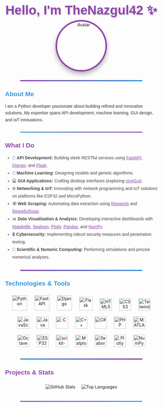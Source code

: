 <h1 align="center" style="font-family: 'Montserrat', sans-serif; font-size: 3em; color: #8e44ad; margin-bottom: 0.2em; text-shadow: 2px 2px 4px rgba(0,0,0,0.2);">
  Hello, I'm TheNazgul42 ✨
</h1>


<div align="center">
  <img src="https://github.com/TheNazgul42.png" alt="Avatar" width="160" style="border-radius: 50%; border: 5px solid #8e44ad; box-shadow: 0 8px 16px rgba(0,0,0,0.3);">
</div>

<hr style="margin: 2em auto; border: 0; height: 4px; width: 80%; background: linear-gradient(to right, #8e44ad, #3498db);">

<h2 style="font-family: 'Montserrat', sans-serif; color: #3498db;">About Me</h2>
<p style="font-family: 'Montserrat', sans-serif; font-size: 1em; line-height: 1.6; color: #333; max-width: 800px; margin: auto;">
  I am a Python developer passionate about building refined and innovative solutions. My expertise spans API development, machine learning, GUI design, and IoT innovations.
</p>

<hr style="margin: 2em auto; border: 0; height: 3px; width: 80%; background: linear-gradient(to right, #3498db, #8e44ad);">

<h2 style="font-family: 'Montserrat', sans-serif; color: #8e44ad;">What I Do</h2>
<ul style="font-family: 'Montserrat', sans-serif; font-size: 1em; color: #444; line-height: 1.8; max-width: 800px; margin: auto;">
  <li>🚀 <strong>API Development:</strong> Building sleek RESTful services using <a href="https://fastapi.tiangolo.com/" style="color: #8e44ad;">FastAPI</a>, <a href="https://www.djangoproject.com/" style="color: #8e44ad;">Django</a>, and <a href="https://flask.palletsprojects.com/" style="color: #8e44ad;">Flask</a>.</li>
  <li>🤖 <strong>Machine Learning:</strong> Designing models and genetic algorithms.</li>
  <li>💻 <strong>GUI Applications:</strong> Crafting desktop interfaces (exploring <a href="https://nicegui.io/" style="color: #8e44ad;">niceGui</a>).</li>
  <li>🌐 <strong>Networking & IoT:</strong> Innovating with network programming and IoT solutions on platforms like ESP32 and MicroPython.</li>
  <li>🕸️ <strong>Web Scraping:</strong> Automating data extraction using <a href="https://requests.readthedocs.io/" style="color: #8e44ad;">Requests</a> and <a href="https://www.crummy.com/software/BeautifulSoup/bs4/doc/" style="color: #8e44ad;">BeautifulSoup</a>.</li>
  <li>📊 <strong>Data Visualization & Analysis:</strong> Developing interactive dashboards with <a href="https://matplotlib.org/" style="color: #8e44ad;">Matplotlib</a>, <a href="https://seaborn.pydata.org/" style="color: #8e44ad;">Seaborn</a>, <a href="https://plotly.com/" style="color: #8e44ad;">Plotly</a>, <a href="https://pandas.pydata.org/" style="color: #8e44ad;">Pandas</a>, and <a href="https://numpy.org/" style="color: #8e44ad;">NumPy</a>.</li>
  <li>🔒 <strong>Cybersecurity:</strong> Implementing robust security measures and penetration testing.</li>
  <li>🔬 <strong>Scientific & Numeric Computing:</strong> Performing simulations and precise numerical analyses.</li>
</ul>

<hr style="margin: 2em auto; border: 0; height: 4px; width: 80%; background: linear-gradient(to right, #8e44ad, #3498db);">

<h2 style="font-family: 'Montserrat', sans-serif; color: #3498db;">Technologies & Tools</h2>
<p align="center" style="margin: 1em 0;">
  <img src="https://www.python.org/static/community_logos/python-logo.png" alt="Python" width="50" style="margin: 10px;">
  <img src="https://fastapi.tiangolo.com/img/logo-margin/logo-teal.png" alt="FastAPI" width="50" style="margin: 10px;">
  <img src="https://static.djangoproject.com/img/logos/django-logo-positive.png" alt="Django" width="50" style="margin: 10px;">
  <img src="https://static-00.iconduck.com/assets.00/flask-icon-399x512-v0hqbifs.png" alt="Flask" width="45" style="margin: 10px;">
  <img src="https://upload.wikimedia.org/wikipedia/commons/6/61/HTML5_logo_and_wordmark.svg" alt="HTML5" width="40" style="margin: 10px;">
  <img src="https://upload.wikimedia.org/wikipedia/commons/d/d5/CSS3_logo_and_wordmark.svg" alt="CSS3" width="40" style="margin: 10px;">
  <img src="https://upload.wikimedia.org/wikipedia/commons/d/d5/Tailwind_CSS_Logo.svg" alt="Tailwind CSS" width="40" style="margin: 10px;">
  <img src="https://upload.wikimedia.org/wikipedia/commons/6/6a/JavaScript-logo.png" alt="JavaScript" width="40" style="margin: 10px;">
  <img src="https://upload.wikimedia.org/wikipedia/en/3/30/Java_programming_language_logo.svg" alt="Java" width="40" style="margin: 10px;">
  <img src="https://upload.wikimedia.org/wikipedia/commons/1/18/C_Programming_Language.svg" alt="C" width="40" style="margin: 10px;">
  <img src="https://upload.wikimedia.org/wikipedia/commons/1/18/ISO_C%2B%2B_Logo.svg" alt="C++" width="40" style="margin: 10px;">
  <img src="https://upload.wikimedia.org/wikipedia/commons/4/4f/Csharp_Logo.png" alt="C#" width="40" style="margin: 10px;">
  <img src="https://upload.wikimedia.org/wikipedia/commons/2/27/PHP-logo.svg" alt="PHP" width="40" style="margin: 10px;">
  <img src="https://upload.wikimedia.org/wikipedia/commons/2/21/Matlab_Logo.png" alt="MATLAB" width="40" style="margin: 10px;">
  <img src="https://upload.wikimedia.org/wikipedia/commons/6/6a/Gnu-octave-logo.svg" alt="Octave" width="40" style="margin: 10px;">
  <img src="https://pbs.twimg.com/profile_images/773245254979903488/yB0xE3NR_400x400.jpg" alt="ESP32" width="40" style="margin: 10px;">
  <img src="https://upload.wikimedia.org/wikipedia/commons/0/05/Scikit_learn_logo_small.svg" alt="scikit-learn" width="40" style="margin: 10px;">
  <img src="https://matplotlib.org/_static/images/logo2.svg" alt="Matplotlib" width="40" style="margin: 10px;">
  <img src="https://seaborn.pydata.org/_static/logo-wide-lightbg.svg" alt="Seaborn" width="40" style="margin: 10px;">
  <img src="https://images.plot.ly/logo/new-branding/plotly-logomark.png" alt="Plotly" width="40" style="margin: 10px;">
  <img src="https://numpy.org/images/logo.svg" alt="NumPy" width="40" style="margin: 10px;">
</p>

<hr style="margin: 2em auto; border: 0; height: 4px; width: 80%; background: linear-gradient(to right, #3498db, #8e44ad);">

<h2 style="font-family: 'Montserrat', sans-serif; color: #8e44ad;">Projects & Stats</h2>
<div align="center" style="display: flex; flex-wrap: wrap; justify-content: center;">
  <img src="https://github-readme-stats.vercel.app/api?username=TheNazgul42&show_icons=true&theme=radical" alt="GitHub Stats" style="margin: 10px; max-width: 100%;">
  <img src="https://github-readme-stats.vercel.app/api/top-langs/?username=TheNazgul42&layout=compact&theme=radical" alt="Top Languages" style="margin: 10px; max-width: 100%;">
</div>

<hr style="margin: 2em auto; border: 0; height: 3px; width: 80%; background: linear-gradient(to right, #8e44ad, #3498db);">

